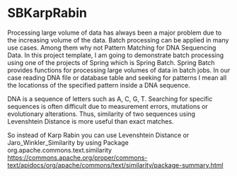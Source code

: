 # SBKarpRabin
Processing large volume of data has always been a major problem due to the  increasing volume of  the  data. Batch processing can be applied in many use cases. Among them why not Pattern Matching for DNA Sequencing Data. In this project template, I am going to demonstrate batch processing using one of the projects of  Spring which is Spring Batch. Spring Batch provides functions for processing large volumes of data in batch jobs. In our case reading DNA file or database table and seeking for patterns I mean all the locationss of the specified pattern inside a DNA sequence.

DNA is a sequence of letters such as A, C, G, T. Searching for specific sequences is often difficult due to measurement errors, mutations or evolutionary alterations. Thus, similarity of two sequences using Levenshtein Distance is more useful than exact matches.

So instead of Karp Rabin you can use Levenshtein Distance or Jaro_Winkler_Similarity by using 
Package org.apache.commons.text.similarity
https://commons.apache.org/proper/commons-text/apidocs/org/apache/commons/text/similarity/package-summary.html
